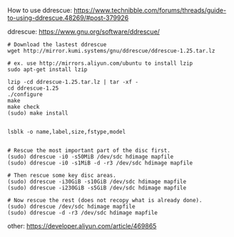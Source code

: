 How to use ddrescue:
https://www.technibble.com/forums/threads/guide-to-using-ddrescue.48269/#post-379926


ddrescue:
https://www.gnu.org/software/ddrescue/
```
# Download the lastest ddrescue
wget http://mirror.kumi.systems/gnu/ddrescue/ddrescue-1.25.tar.lz

# ex. use http://mirrors.aliyun.com/ubuntu to install lzip
sudo apt-get install lzip

lzip -cd ddrescue-1.25.tar.lz | tar -xf -
cd ddrescue-1.25
./configure
make
make check
(sudo) make install


lsblk -o name,label,size,fstype,model


# Rescue the most important part of the disc first.
(sudo) ddrescue -i0 -s50MiB /dev/sdc hdimage mapfile
(sudo) ddrescue -i0 -s1MiB -d -r3 /dev/sdc hdimage mapfile

# Then rescue some key disc areas.
(sudo) ddrescue -i30GiB -s10GiB /dev/sdc hdimage mapfile
(sudo) ddrescue -i230GiB -s5GiB /dev/sdc hdimage mapfile

# Now rescue the rest (does not recopy what is already done).
(sudo) ddrescue /dev/sdc hdimage mapfile
(sudo) ddrescue -d -r3 /dev/sdc hdimage mapfile
```

other:
https://developer.aliyun.com/article/469865
